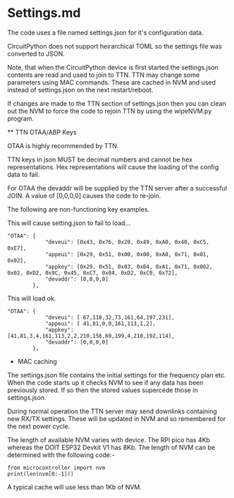 # Settings.md

The code uses a file named settings.json for it's configuration data.

CircuitPython does not support heirarchical TOML so the settings file was converted to JSON.

Note, that when the CircuitPython device is first started the settings.json contents are read and used to join to TTN. TTN may change some parameters using MAC commands. 
These are cached in NVM and used instead of settings.json on the next restart/reboot.

If changes are made to the TTN section of settings.json then you can clean out the NVM to force the code to rejoin TTN by using the wipeNVM.py program. 


** TTN OTAA/ABP Keys

OTAA is highly recommended by TTN.

TTN keys in json MUST be decimal numbers and cannot be hex representations. Hex representations will cause the loading of the config data to fail.

For OTAA the devaddr will be supplied by the TTN server after a successful JOIN. A value of [0,0,0,0] causes the code to re-join.

The following are non-functioning key examples.

This will cause setting.json to fail to load...
```
"OTAA": {
            "deveui": [0x43, 0x76, 0x20, 0x49, 0xA0, 0x40, 0xC5, 0xE7],
            "appeui": [0x29, 0x51, 0x00, 0x00, 0xA0, 0x71, 0x01, 0x02],
            "appkey": [0x29, 0x51, 0x03, 0x04, 0xA1, 0x71, 0x002, 0x02, 0xD2, 0x9C, 0x45, 0xC7, 0x04, 0xD2, 0xC0, 0x72],
            "devaddr": [0,0,0,0]
        },
```		
		
This will load ok.
```
"OTAA": {
            "deveui": [ 67,118,32,73,161,64,197,231],
            "appeui": [ 41,81,0,0,161,113,1,2],
            "appkey": [41,81,3,4,161,113,2,2,210,156,69,199,4,210,192,114],
            "devaddr": [0,0,0,0]
        },
```		
* MAC caching

The settings.json file contains the initial settings for the frequency plan etc. When the code starts up it checks NVM to see if any data has been previously stored. If so then the stored values supercede those in settings.json.

During normal operation the TTN server may send downlinks containing new RX/TX settings. These will be updated in NVM and so remembered for the next power cycle.

The length of available NVM varies with device. The RPi pico has 4Kb whereas the DOIT ESP32 Devkit V1 has 8Kb. The length of NVM can be determined with the following code:-

```
from microcontroller import nvm
print(len(nvm[0:-1]))
```

A typical cache will use less than 1Kb of NVM.










